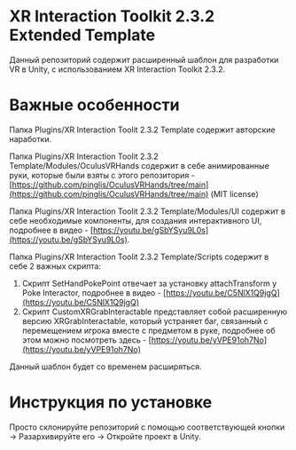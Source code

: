 # XR Interaction Toolkit 2.3.2 Extended Template

Данный репозиторий содержит расширенный шаблон для разработки VR в Unity, с использованием XR Interaction Toolkit 2.3.2.

# Важные особенности

Папка Plugins/XR Interaction Toolit 2.3.2 Template содержит авторские наработки.

Папка Plugins/XR Interaction Toolit 2.3.2 Template/Modules/OculusVRHands содержит в себе анимированные руки, которые были взяты с этого репозитория - [https://github.com/pinglis/OculusVRHands/tree/main](https://github.com/pinglis/OculusVRHands/tree/main) (MIT license)

Папка Plugins/XR Interaction Toolit 2.3.2 Template/Modules/UI содержит в себе необходимые компоненты, для создания интерактивного UI, подробнее в видео - [https://youtu.be/gSbYSyu9L0s](https://youtu.be/gSbYSyu9L0s).

Папка Plugins/XR Interaction Toolit 2.3.2 Template/Scripts содержит в себе 2 важных скрипта:

1. Скрипт SetHandPokePoint отвечает за установку attachTransform у Poke Interactor, подробнее в видео - [https://youtu.be/C5NlX1Q9jgQ](https://youtu.be/C5NlX1Q9jgQ)
2. Скрипт CustomXRGrabInteractable представляет собой расширенную версию XRGrabInteractable, который устраняет баг, связанный с перемещением игрока вместе с предметом в руке, подробнее об этом можно посмотреть здесь - [https://youtu.be/yVPE91oh7No](https://youtu.be/yVPE91oh7No)

Данный шаблон будет со временем расширяться.

# Инструкция по установке

Просто склонируйте репозиторий с помощью соответствующей кнопки → Разархивируйте его → Откройте проект в Unity.
